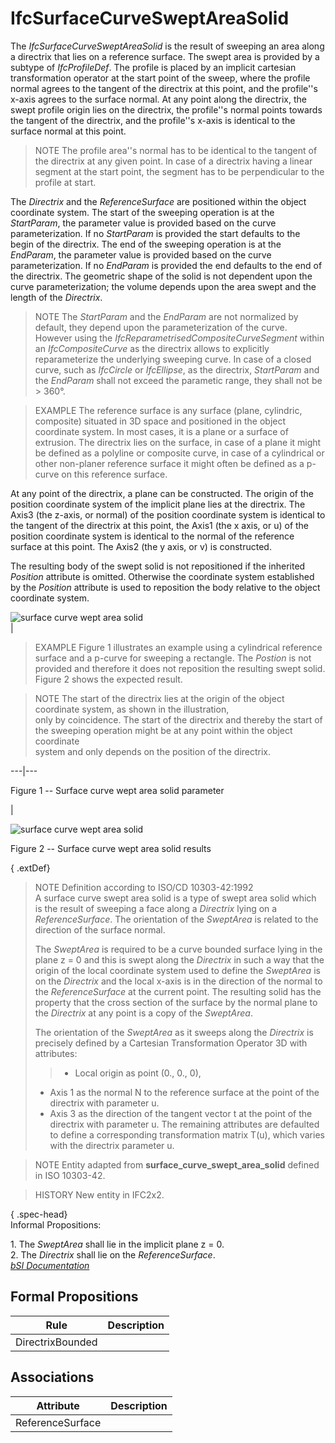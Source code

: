 IfcSurfaceCurveSweptAreaSolid
=============================
The _IfcSurfaceCurveSweptAreaSolid_ is the result of sweeping an area along a
directrix that lies on a reference surface. The swept area is provided by a
subtype of _IfcProfileDef_. The profile is placed by an implicit cartesian
transformation operator at the start point of the sweep, where the profile
normal agrees to the tangent of the directrix at this point, and the
profile''s x-axis agrees to the surface normal. At any point along the
directrix, the swept profile origin lies on the directrix, the profile''s
normal points towards the tangent of the directrix, and the profile''s x-axis
is identical to the surface normal at this point.  
  
> NOTE  The profile area''s normal has to be identical to the tangent of the
> directrix at any given point. In case of a directrix having a linear segment
> at the start point, the segment has to be perpendicular to the profile at
> start.  
  
The _Directrix_ and the _ReferenceSurface_ are positioned within the object
coordinate system. The start of the sweeping operation is at the _StartParam_,
the parameter value is provided based on the curve parameterization. If no
_StartParam_ is provided the start defaults to the begin of the directrix. The
end of the sweeping operation is at the _EndParam_, the parameter value is
provided based on the curve parameterization. If no _EndParam_ is provided the
end defaults to the end of the directrix. The geometric shape of the solid is
not dependent upon the curve parameterization; the volume depends upon the
area swept and the length of the _Directrix_.  
  
> NOTE  The _StartParam_ and the _EndParam_ are not normalized by default,
> they depend upon the parameterization of the curve. However using the
> _IfcReparametrisedCompositeCurveSegment_ within an _IfcCompositeCurve_ as
> the directrix allows to explicitly reparameterize the underlying sweeping
> curve. In case of a closed curve, such as _IfcCircle_ or _IfcEllipse_, as
> the directrix, _StartParam_ and the _EndParam_ shall not exceed the
> parametic range, they shall not be > 360°.  
  
> EXAMPLE  The reference surface is any surface (plane, cylindric, composite)
> situated in 3D space and positioned in the object coordinate system. In most
> cases, it is a plane or a surface of extrusion. The directrix lies on the
> surface, in case of a plane it might be defined as a polyline or composite
> curve, in case of a cylindrical or other non-planer reference surface it
> might often be defined as a p-curve on this reference surface.  
  
At any point of the directrix, a plane can be constructed. The origin of the
position coordinate system of the implicit plane lies at the directrix. The
Axis3 (the z-axis, or normal) of the position coordinate system is identical
to the tangent of the directrix at this point, the Axis1 (the x axis, or u) of
the position coordinate system is identical to the normal of the reference
surface at this point. The Axis2 (the y axis, or v) is constructed.  
  
The resulting body of the swept solid is not repositioned if the inherited
_Position_ attribute is omitted. Otherwise the coordinate system established
by the _Position_ attribute is used to reposition the body relative to the
object coordinate system.  
  
  
  
  
  
![surface curve wept area
solid](../figures/ifcsurfacecurvesweptareasolid_01.png)  
|

> EXAMPLE  Figure 1 illustrates an example using a cylindrical reference
> surface and a p-curve for sweeping a rectangle. The _Postion_ is not
> provided and therefore it does not reposition the resulting swept solid.
> Figure 2 shows the expected result.

  

> NOTE  The start of the directrix lies at the origin of the object coordinate
> system, as shown in the illustration,  
> only by coincidence. The start of the directrix and thereby the start of the
> sweeping operation might be at any point within the object coordinate  
> system and only depends on the position of the directrix.

  
  
---|---  
  
  
  

Figure 1 -- Surface curve wept area solid parameter

  
  
|  
  
  
  
![surface curve wept area
solid](../figures/ifcsurfacecurvesweptareasolid_02.png)  
  
  
  
  

Figure 2 -- Surface curve wept area solid results

  
  
  
  
  
  
{ .extDef}  
> NOTE  Definition according to ISO/CD 10303-42:1992  
> A surface curve swept area solid is a type of swept area solid which is the
> result of sweeping a face along a _Directrix_ lying on a _ReferenceSurface_.
> The orientation of the _SweptArea_ is related to the direction of the
> surface normal.  
>  
> The _SweptArea_ is required to be a curve bounded surface lying in the plane
> z = 0 and this is swept along the _Directrix_ in such a way that the origin
> of the local coordinate system used to define the _SweptArea_ is on the
> _Directrix_ and the local x-axis is in the direction of the normal to the
> _ReferenceSurface_ at the current point. The resulting solid has the
> property that the cross section of the surface by the normal plane to the
> _Directrix_ at any point is a copy of the _SweptArea_.  
>  
> The orientation of the _SweptArea_ as it sweeps along the _Directrix_ is
> precisely defined by a Cartesian Transformation Operator 3D with attributes:
> > * Local origin as point (0., 0., 0),  
> * Axis 1 as the normal N to the reference surface at the point of the
> directrix with parameter u.  
> * Axis 3 as the direction of the tangent vector t at the point of the
> directrix with parameter u. The remaining attributes are defaulted to define
> a corresponding transformation matrix T(u), which varies with the directrix
> parameter u.  
  
> NOTE  Entity adapted from **surface_curve_swept_area_solid** defined in ISO
> 10303-42.  
  
> HISTORY  New entity in IFC2x2.  
  
{ .spec-head}  
Informal Propositions:  
  
1\. The _SweptArea_ shall lie in the implicit plane z = 0.  
2\. The _Directrix_ shall lie on the _ReferenceSurface_.  
[ _bSI
Documentation_](https://standards.buildingsmart.org/IFC/DEV/IFC4_2/FINAL/HTML/schema/ifcgeometricmodelresource/lexical/ifcsurfacecurvesweptareasolid.htm)


Formal Propositions
-------------------
| Rule             | Description   |
|------------------|---------------|
| DirectrixBounded |               |

Associations
------------
| Attribute        | Description   |
|------------------|---------------|
| ReferenceSurface |               |

